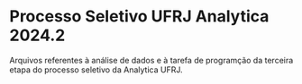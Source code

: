 # Processo Seletivo UFRJ Analytica 2024.2 
Arquivos referentes à análise de dados e à tarefa de programção da terceira etapa do processo seletivo da Analytica UFRJ.
